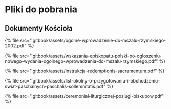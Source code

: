 # Pliki do pobrania

## Dokumenty Kościoła

{% file src=".gitbook/assets/ogolne-wprowadzenie-do-mszalu-rzymskiego-2002.pdf" %}

{% file src=".gitbook/assets/wskazania-episkopatu-polski-po-ogloszeniu-nowego-wydania-ogolnego-wprowadzenia-do-mszalu-rzymskiego.pdf" %}

{% file src=".gitbook/assets/instrukcja-redemptionis-sacramentum.pdf" %}

{% file src=".gitbook/assets/list-okolny-o-przygotowaniu-i-obchodzeniu-swiat-paschalnych-paschalis-sollemnitatis.pdf" %}

{% file src=".gitbook/assets/ceremonial-liturgicznej-poslugi-biskupow.pdf" %}



